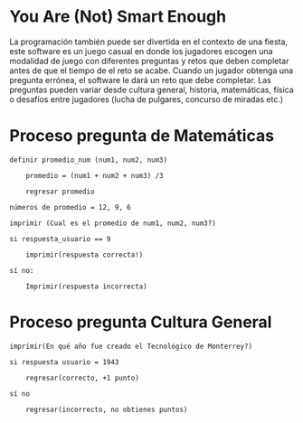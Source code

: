 # You Are (Not) Smart Enough

La programación también puede ser divertida en el contexto de una fiesta, este software es un juego casual en donde los jugadores escogen una modalidad de juego con diferentes preguntas y retos que deben completar antes de que el tiempo de el reto se acabe. Cuando un jugador obtenga una pregunta errónea, el software le dará un reto que debe completar. 
Las preguntas pueden variar desde cultura general, historia, matemáticas, física o desafíos entre jugadores (lucha de pulgares, concurso de miradas etc.) 

	
# Proceso pregunta de Matemáticas

	definir promedio_num (num1, num2, num3)

		promedio = (num1 + num2 + num3) /3
    
		regresar promedio 

	números de promedio = 12, 9, 6

	imprimir (Cual es el promedio de num1, num2, num3?)

	si respuesta_usuario == 9

		imprimir(respuesta correcta!)
    
	sí no:

		Imprimir(respuesta incorrecta)



# Proceso pregunta Cultura General

	imprimir(En qué año fue creado el Tecnológico de Monterrey?)

	si respuesta usuario = 1943

		regresar(correcto, +1 punto)
    
	sí no

		regresar(incorrecto, no obtienes puntos)


